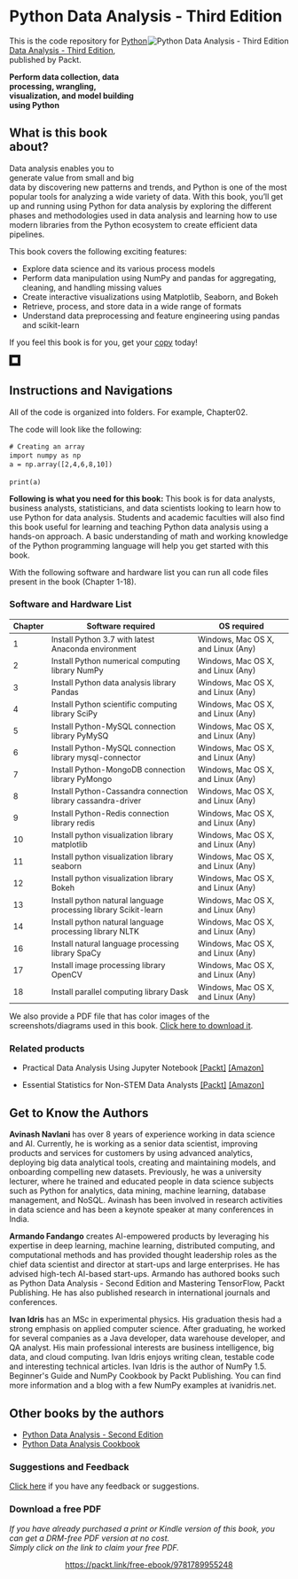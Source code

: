 


# Python Data Analysis - Third Edition

<a href="https://www.packtpub.com/product/python-data-analysis-third-edition/9781789955248"><img src="https://static.packt-cdn.com/products/9781789955248/cover/smaller" alt="Python Data Analysis - Third Edition" height="256px" align="right"></a>

This is the code repository for [Python Data Analysis - Third Edition](https://www.packtpub.com/product/python-data-analysis-third-edition/9781789955248), published by Packt.

**Perform data collection, data processing, wrangling, visualization, and model building using Python**

## What is this book about?
Data analysis enables you to generate value from small and big data by discovering new patterns and trends, and Python is one of the most popular tools for analyzing a wide variety of data. With this book, you’ll get up and running using Python for data analysis by exploring the different phases and methodologies used in data analysis and learning how to use modern libraries from the Python ecosystem to create efficient data pipelines.

This book covers the following exciting features: 
* Explore data science and its various process models
* Perform data manipulation using NumPy and pandas for aggregating, cleaning, and handling missing values
* Create interactive visualizations using Matplotlib, Seaborn, and Bokeh
* Retrieve, process, and store data in a wide range of formats
* Understand data preprocessing and feature engineering using pandas and scikit-learn

If you feel this book is for you, get your [copy](https://www.amazon.com/dp/1789955246) today!

<a href="https://www.packtpub.com/?utm_source=github&utm_medium=banner&utm_campaign=GitHubBanner"><img src="https://raw.githubusercontent.com/PacktPublishing/GitHub/master/GitHub.png" 
alt="https://www.packtpub.com/" border="5" /></a>


## Instructions and Navigations
All of the code is organized into folders. For example, Chapter02.

The code will look like the following:
```
# Creating an array
import numpy as np
a = np.array([2,4,6,8,10])

print(a)
```

**Following is what you need for this book:**
This book is for data analysts, business analysts, statisticians, and data scientists looking to learn how to use Python for data analysis. Students and academic faculties will also find this book useful for learning and teaching Python data analysis using a hands-on approach. A basic understanding of math and working knowledge of the Python programming language will help you get started with this book.

With the following software and hardware list you can run all code files present in the book (Chapter 1-18).

### Software and Hardware List

| Chapter  | Software required                   | OS required                        |
| -------- | ------------------------------------| -----------------------------------|
| 1        | Install Python 3.7 with latest Anaconda environment                   | Windows, Mac OS X, and Linux (Any) |
| 2        | Install  Python numerical computing library NumPy            | Windows, Mac OS X, and Linux (Any) |
| 3        |Install  Python data analysis library Pandas             | Windows, Mac OS X, and Linux (Any) |
| 4        | Install  Python  scientific computing  library SciPy            | Windows, Mac OS X, and Linux (Any) |
| 5        | Install  Python-MySQL connection library PyMySQ           | Windows, Mac OS X, and Linux (Any) |
| 6        | Install  Python-MySQL connection library mysql-connector           | Windows, Mac OS X, and Linux (Any) |
| 7        |Install  Python-MongoDB connection library PyMongo          | Windows, Mac OS X, and Linux (Any) |
| 8        | Install  Python-Cassandra connection library cassandra-driver            | Windows, Mac OS X, and Linux (Any) |
| 9        |Install  Python-Redis connection library redis           | Windows, Mac OS X, and Linux (Any) |
| 10        | Install  python visualization library matplotlib           | Windows, Mac OS X, and Linux (Any) |
| 11        | Install  python visualization library seaborn           | Windows, Mac OS X, and Linux (Any) |
| 12        | Install  python visualization library Bokeh            | Windows, Mac OS X, and Linux (Any) |
| 13        | Install python natural language processing library Scikit-learn             | Windows, Mac OS X, and Linux (Any) |
| 14        |Install python natural language processing library NLTK            | Windows, Mac OS X, and Linux (Any) |
| 16       | Install natural language processing library SpaCy             | Windows, Mac OS X, and Linux (Any) |
| 17       | Install image processing library OpenCV           | Windows, Mac OS X, and Linux (Any) |
| 18        | Install parallel computing library Dask        | Windows, Mac OS X, and Linux (Any) |


We also provide a PDF file that has color images of the screenshots/diagrams used in this book. [Click here to download it](https://static.packt-cdn.com/downloads/9781789955248_ColorImages.pdf).


### Related products <Other books you may enjoy>
* Practical Data Analysis Using Jupyter Notebook [[Packt]](https://www.packtpub.com/product/practical-data-analysis-using-jupyter-notebook/9781838826031) [[Amazon]](https://www.amazon.com/dp/1838826033)

* Essential Statistics for Non-STEM Data Analysts [[Packt]](https://www.packtpub.com/product/essential-statistics-for-non-stem-data-analysts/9781838984847) [[Amazon]](https://www.amazon.com/dp/1838984844)

## Get to Know the Authors
**Avinash Navlani**
has over 8 years of experience working in data science and AI. Currently, he is working as a senior data scientist, improving products and services for customers by using advanced analytics, deploying big data analytical tools, creating and maintaining models, and onboarding compelling new datasets. Previously, he was a university lecturer, where he trained and educated people in data science subjects such as Python for analytics, data mining, machine learning, database management, and NoSQL. Avinash has been involved in research activities in data science and has been a keynote speaker at many conferences in India.

**Armando Fandango**
creates AI-empowered products by leveraging his expertise in deep learning, machine learning, distributed computing, and computational methods and has provided thought leadership roles as the chief data scientist and director at start-ups and large enterprises. He has advised high-tech AI-based start-ups. Armando has authored books such as Python Data Analysis - Second Edition and Mastering TensorFlow, Packt Publishing. He has also published research in international journals and conferences.

**Ivan Idris**
has an MSc in experimental physics. His graduation thesis had a strong emphasis on applied computer science. After graduating, he worked for several companies as a Java developer, data warehouse developer, and QA analyst. His main professional interests are business intelligence, big data, and cloud computing. Ivan Idris enjoys writing clean, testable code and interesting technical articles. Ivan Idris is the author of NumPy 1.5. Beginner's Guide and NumPy Cookbook by Packt Publishing. You can find more information and a blog with a few NumPy examples at ivanidris.net.


## Other books by the authors
* [Python Data Analysis - Second Edition](https://www.packtpub.com/product/python-data-analysis-second-edition/9781787127487)
* [Python Data Analysis Cookbook](https://www.packtpub.com/product/python-data-analysis-cookbook/9781785282287)

### Suggestions and Feedback
[Click here](https://docs.google.com/forms/d/e/1FAIpQLSdy7dATC6QmEL81FIUuymZ0Wy9vH1jHkvpY57OiMeKGqib_Ow/viewform) if you have any feedback or suggestions.
### Download a free PDF

 <i>If you have already purchased a print or Kindle version of this book, you can get a DRM-free PDF version at no cost.<br>Simply click on the link to claim your free PDF.</i>
<p align="center"> <a href="https://packt.link/free-ebook/9781789955248">https://packt.link/free-ebook/9781789955248 </a> </p>